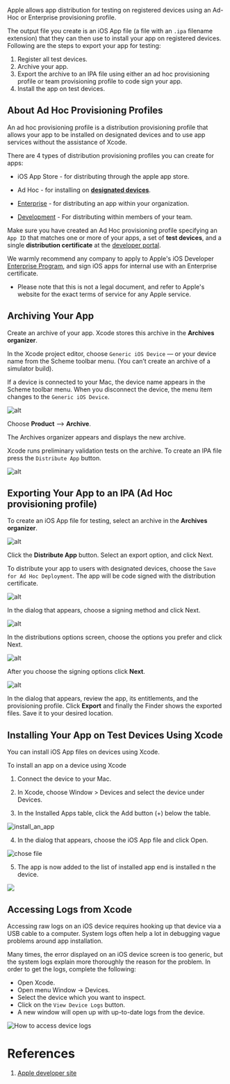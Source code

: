 Apple allows app distribution for testing on registered devices using an Ad-Hoc or Enterprise provisioning profile. 

The output file you create is an iOS App file (a file with an `.ipa` filename extension) that they can then use to install your app on registered devices. Following are the steps to export your app for testing:

1. Register all test devices.
2. Archive your app.
3. Export the archive to an IPA file using either an ad hoc provisioning profile or team provisioning profile to code sign your app.
4. Install the app on test devices.

## About Ad Hoc Provisioning Profiles

An ad hoc provisioning profile is a distribution provisioning profile that allows your app to be installed on designated devices and to use app services without the assistance of Xcode. 

There are 4 types of distribution provisioning profiles you can create for apps:
  
  
  - iOS App Store - for distributing through the apple app store.
  
  - Ad Hoc - for installing on **[designated devices](https://docs.testfairy.com/iOS_SDK/Adding_UDIDs_to_iOS_development_profile.html)**.
  
  - [Enterprise](https://developer.apple.com/programs/enterprise/) - for distributing an app within your organization.
  
  - [Development](https://developer.apple.com/support/certificates/) - For distributing within members of your team.
  

Make sure you have created an Ad Hoc provisioning profile specifying an `App ID` that matches one or more of your apps, a set of **test devices**, and a single **distribution certificate** at the [developer portal](https://idmsa.apple.com/IDMSWebAuth/login?&appIdKey=891bd3417a7776362562d2197f89480a8547b108fd934911bcbea0110d07f757&path=%2F%2Fmembercenter%2Findex.action).

We warmly recommend any company to apply to Apple's iOS Developer [Enterprise Program](https://developer.apple.com/programs/enterprise/), and sign iOS apps for internal use with an Enterprise certificate. 
* Please note that this is not a legal document, and refer to Apple's website for the exact terms of service for any Apple service.


## Archiving Your App

Create an archive of your app. Xcode stores this archive in the **Archives organizer**.

In the Xcode project editor, choose `Generic iOS Device` — or your device name from the Scheme toolbar menu. (You can’t create an archive of a simulator build).

If a device is connected to your Mac, the device name appears in the Scheme toolbar menu. When you disconnect the device, the menu item changes to the `Generic iOS Device`.

![alt](../../img/ios/export_ipa/01_device.png)

Choose **Product** --> **Archive**.

The Archives organizer appears and displays the new archive. 

Xcode runs preliminary validation tests on the archive. To create an IPA file press the `Distribute App` button.

![alt](../../img/ios/export_ipa/02_archive.png)

## Exporting Your App to an IPA (**Ad Hoc** provisioning profile)

To create an iOS App file for testing, select an archive in the **Archives organizer**.

![alt](../../img/ios/export_ipa/03_archive_organizer.png)

Click the **Distribute App** button. Select an export option, and click Next.

To distribute your app to users with designated devices, choose the  `Save for Ad Hoc Deployment`. The app will be code signed with the distribution certificate.

![alt](../../img/ios/export_ipa/04_select_dist_method.png)

In the dialog that appears, choose a signing method and click Next.

![alt](../../img/ios/export_ipa/05_export_choose_options.png)

In the distributions options screen, choose the options you prefer and click Next.

![alt](../../img/ios/export_ipa/055_export_choose_signing_options.png)

After you choose the signing options click **Next**.

![alt](../../img/ios/export_ipa/06_export_to_file.png)

In the dialog that appears, review the app, its entitlements, and the provisioning profile.
Click **Export** and finally the Finder shows the exported files. Save it to your desired location.

## Installing Your App on Test Devices Using Xcode

You can install iOS App files on devices using Xcode.

To install an app on a device using Xcode

1. Connect the device to your Mac.

2. In Xcode, choose Window > Devices and select the device under Devices.

3. In the Installed Apps table, click the Add button (+) below the table.

 ![install_an_app](/img/ios/export_ipa/device-and-install.png)

4. In the dialog that appears, choose the iOS App file and click Open.

 ![chose file](/img/ios/export_ipa/choose-ipa-file.png)

5. The app is now added to the list of installed app end is installed n the device.

 ![](/img/ios/export_ipa/app-is-installed.png)

##  <a name="xcode-system-logs"></a>Accessing Logs from Xcode

Accessing raw logs on an iOS device requires hooking up that device via a USB cable to a computer. System logs often help a lot in debugging vague problems around app installation.

Many times, the error displayed on an iOS device screen is too generic, but the system logs explain more thoroughly the reason for the problem. In order to get the logs, complete the following:

* Open Xcode.
* Open menu Window -> Devices.
* Select the device which you want to inspect.
* Click on the `View Device Logs` button.
* A new window will open up with up-to-date logs from the device.

![How to access device logs](/img/ios/export_ipa/view-device-logs.png)

# References

1. [Apple developer site](https://developer.apple.com/library/ios/documentation/IDEs/Conceptual/AppDistributionGuide/TestingYouriOSApp/TestingYouriOSApp.html)


